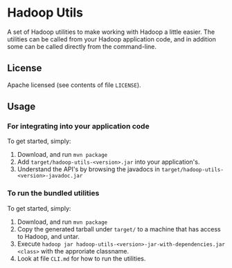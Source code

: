 Hadoop Utils
============

A set of Hadoop utilities to make working with Hadoop a little easier. The utilities can be
called from your Hadoop application code, and in addition some can be called directly from the
command-line.

## License

Apache licensed (see contents of file `LICENSE`).

## Usage

### For integrating into your application code

To get started, simply:

1. Download, and run `mvn package`
2. Add `target/hadoop-utils-<version>.jar` into your application's.
3. Understand the API's by browsing the javadocs in `target/hadoop-utils-<version>-javadoc.jar`

### To run the bundled utilities

To get started, simply:

1. Download, and run `mvn package`
2. Copy the generated tarball under `target/` to a machine that has access to Hadoop, and untar.
3. Execute `hadoop jar hadoop-utils-<version>-jar-with-dependencies.jar <class>` with the approriate
classname.
4. Look at file `CLI.md` for how to run the utilities.
